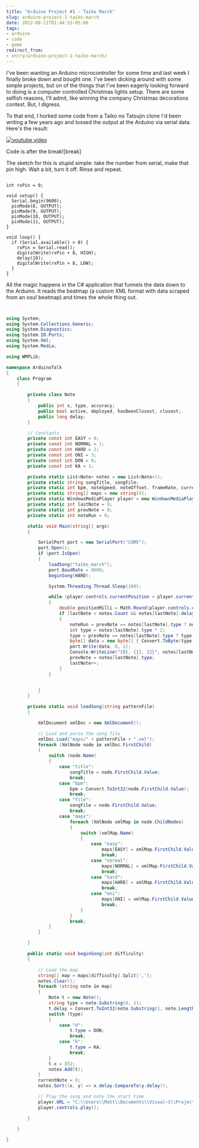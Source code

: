 ```yaml
---
title: "Arduino Project #1 - Taiko March"
slug: arduino-project-1-taiko-march
date: 2012-08-11T01:44:53-05:00
tags:
- arduino
- code
- game
redirect_from:
- entry/arduino-project-1-taiko-march/
---
```

I've been wanting an Arduino microcontroller for some time and last week I finally broke down and bought one. I've been dicking around with some simple projects, but on of the things that I've been eagerly looking forward to doing is a computer controlled Christmas lights setup. There are some selfish reasons, I'll admit, like winning the company Christmas decorations contest. But, I digress.

To that end, I horked some code from a Taiko no Tatsujin clone I'd been writing a few years ago and tossed the output at the Arduino via serial data. Here's the result:

[![youtube video](https://img.youtube.com/vi/NNB-FKYbRWY/0.jpg)](https://www.youtube.com/watch?v=NNB-FKYbRWY)

Code is after the break![break]

The sketch for this is stupid simple: take the number from serial, make that pin high. Wait a bit, turn it off. Rinse and repeat.

```arduino

int rxPin = 0;

void setup() {
  Serial.begin(9600); 
  pinMode(8, OUTPUT);
  pinMode(9, OUTPUT);
  pinMode(10, OUTPUT);
  pinMode(11, OUTPUT);
}

void loop() {
  if (Serial.available() > 0) {
    rxPin = Serial.read();
    digitalWrite(rxPin + 8, HIGH);
    delay(10);
    digitalWrite(rxPin + 8, LOW);
  }
}

```

All the magic happens in the C# application that funnels the data down to the Arduino. It reads the beatmap (a custom XML format with data scraped from an osu! beatmap) and times the whole thing out.

```c#


using System;
using System.Collections.Generic;
using System.Diagnostics;
using System.IO.Ports;
using System.Xml;
using System.Media;

using WMPLib;

namespace ArduinoTalk
{
	class Program
	{

		private class Note
		{
			public int x, type, accuracy;
			public bool active, deployed, hasBeenClosest, closest;
			public long delay;
		}

		// Constants
		private const int EASY = 0;
		private const int NORMAL = 1;
		private const int HARD = 2;
		private const int ONI = 3;
		private const int DON = 0;
		private const int KA = 1;

		private static List<Note> notes = new List<Note>();
		private static string songTitle, songFile;
		private static int bpm, noteSpeed, noteOffset, frameRate, currentNote;
		private static string[] maps = new string[4];
		private static WindowsMediaPlayer player = new WindowsMediaPlayer();
		private static int lastNote = 0;
		private static int prevNote = 0;
		private static int noteRun = 0;

		static void Main(string[] args)
		{

			SerialPort port = new SerialPort("COM5");
			port.Open();
			if (port.IsOpen)
			{
				loadSong("taiko_march");
				port.BaudRate = 9600;
				beginSong(HARD);

				System.Threading.Thread.Sleep(100);

				while (player.controls.currentPosition < player.currentMedia.duration)
				{
					double positionMilli = Math.Round(player.controls.currentPosition * 1000);
					if (lastNote < notes.Count && notes[lastNote].delay - positionMilli <= 0)
					{
						noteRun = prevNote == notes[lastNote].type ? noteRun + 1 : 0;
						int type = notes[lastNote].type * 2;
						type = prevNote == notes[lastNote].type ? type + noteRun % 2 : type;
						byte[] data = new byte[] { Convert.ToByte(type) };
						port.Write(data, 0, 1);
						Console.WriteLine("{0}, {1}, {2}", notes[lastNote].type, type, noteRun);
						prevNote = notes[lastNote].type;
						lastNote++;
					}
				}
				

			}
		}

		private static void loadSong(string patternFile)
		{

			XmlDocument xmlDoc = new XmlDocument();

			// Load and parse the song file
			xmlDoc.Load("maps/" + patternFile + ".xml");
			foreach (XmlNode node in xmlDoc.FirstChild)
			{
				switch (node.Name)
				{
					case "title":
						songTitle = node.FirstChild.Value;
						break;
					case "bpm":
						bpm = Convert.ToInt32(node.FirstChild.Value);
						break;
					case "file":
						songFile = node.FirstChild.Value;
						break;
					case "maps":
						foreach (XmlNode xmlMap in node.ChildNodes)
						{
							switch (xmlMap.Name)
							{
								case "easy":
									maps[EASY] = xmlMap.FirstChild.Value;
									break;
								case "normal":
									maps[NORMAL] = xmlMap.FirstChild.Value;
									break;
								case "hard":
									maps[HARD] = xmlMap.FirstChild.Value;
									break;
								case "oni":
									maps[ONI] = xmlMap.FirstChild.Value;
									break;
							}
						}
						break;
				}
			}

		}

		public static void beginSong(int difficulty)
		{

			// Load the map
			string[] map = maps[difficulty].Split(',');
			notes.Clear();
			foreach (string note in map)
			{
				Note t = new Note();
				string type = note.Substring(0, 1);
				t.delay = Convert.ToInt32(note.Substring(1, note.Length - 1));
				switch (type)
				{
					case "d":
						t.type = DON;
						break;
					case "k":
						t.type = KA;
						break;
				}
				t.x = 852;
				notes.Add(t);
			}
			currentNote = 0;
			notes.Sort((x, y) => x.delay.CompareTo(y.delay));

			// Play the song and note the start time
			player.URL = "C:\\Users\\Matt\\Documents\\Visual~1\\Projects\\ArduinoTalk\\ArduinoTalk\\bin\\Debug\\maps\\" + songFile;
			player.controls.play();

		}

	}

}

```
